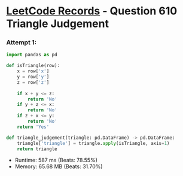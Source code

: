 # [LeetCode Records](../README.md) - Question 610 Triangle Judgement

### Attempt 1: 
```py
import pandas as pd

def isTriangle(row):
    x = row['x']
    y = row['y']
    z = row['z']
    
    if x + y <= z:
        return 'No'
    if y + z <= x:
        return 'No'
    if z + x <= y:
        return 'No'
    return 'Yes'

def triangle_judgement(triangle: pd.DataFrame) -> pd.DataFrame:
    triangle['triangle'] = triangle.apply(isTriangle, axis=1)
    return triangle
```
- Runtime: 587 ms (Beats: 78.55%)
- Memory: 65.68 MB (Beats: 31.70%)

<br>
